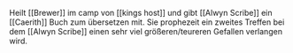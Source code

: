Heilt [[Brewer]] im camp von [[kings host]] und gibt [[Alwyn Scribe]] ein [[Caerith]] Buch zum übersetzen mit. Sie prophezeit ein zweites Treffen bei dem [[Alwyn Scribe]] einen sehr viel größeren/teureren Gefallen verlangen wird.